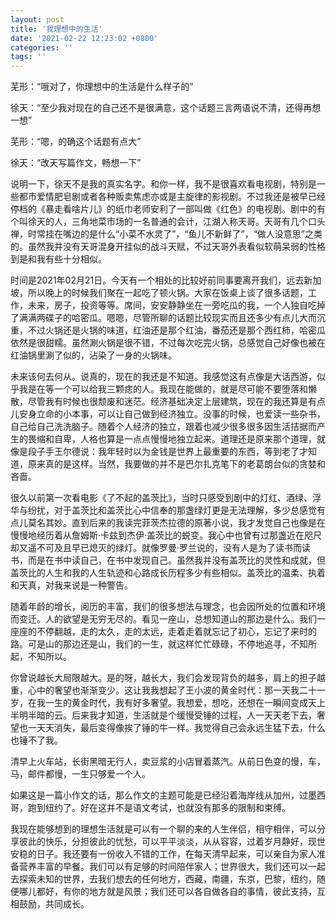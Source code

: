 ```yaml
---
layout: post
title: '我理想中的生活'
date: '2021-02-22 12:23:02 +0800'
categories: ''
tags: ''
---
```


芜形：“哦对了，你理想中的生活是什么样子的”

徐天：“至少我对现在的自己还不是很满意，这个话题三言两语说不清，还得再想一想”

芜形：“嗯，的确这个话题有点大”

徐天：“改天写篇作文，畅想一下”

说明一下，徐天不是我的真实名字。和你一样，我不是很喜欢看电视剧，特别是一些都市爱情肥皂剧或者各种贩卖焦虑亦或是主旋律的影视剧。不过我还是被早已经停档的《暴走看啥片儿》的纸巾老师安利了一部叫做《红色》的电视剧。剧中的有个叫徐天的人，三角地菜市场的一名普通的会计，江湖人称天哥。天哥有几个口头禅，时常挂在嘴边的是什么“小菜不水灵了”，“鱼儿不新鲜了”，“做人没意思”之类的。虽然我并没有天哥混身开挂似的战斗天赋，不过天哥外表看似软萌呆弱的性格到是和我有些十分相似。

时间是2021年02月21日。今天有一个相处的比较好前同事要离开我们，远去新加坡，所以晚上的时候我们聚在一起吃了顿火锅。大家在饭桌上谈了很多话题，工作，未来，房子，投资等等。席间，安安静静坐在一旁吃瓜的我，一个人独自吃掉了满满两碟子的哈密瓜。嗯嗯，尽管所聊的话题比较现实而且还多少有点儿大而沉重，不过火锅还是火锅的味道，红油还是那个红油，番茄还是那个西红柿，哈密瓜依然是很甜糯。虽然涮火锅是很不错，不过每次吃完火锅，总感觉自己好像也被在红油锅里涮了似的，沾染了一身的火锅味。

未来该何去何从。说真的，现在的我还是不知道。我感觉这有点像是大话西游，似乎我是在等一个可以给我三颗痣的人。我现在能做的，就是尽可能不要堕落和懒散，尽管我有时候也很颓废和迷茫。经济基础决定上层建筑，现在的我还算是有点儿安身立命的小本事，可以让自己做到经济独立。没事的时候，也爱读一些杂书，自己给自己洗洗脑子。随着个人经济的独立，跟着也减少很多很多因生活拮据而产生的畏缩和自卑，人格也算是一点点慢慢地独立起来。道理还是原来那个道理，就像是段子手王尔德说：我年轻时以为金钱是世界上最重要的东西，等到老了才知道，原来真的是这样。当然，我要做的并不是巴尔扎克笔下的老葛朗台似的贪婪和吝啬。

很久以前第一次看电影《了不起的盖茨比》，当时只感受到剧中的灯红、酒绿、浮华与纷扰，对于盖茨比和盖茨比心中信奉的那盏绿灯更是无法理解，多少总感觉有点儿莫名其妙。直到后来的我读完菲茨杰拉德的原著小说，我才发觉自己也像是在慢慢地经历着从詹姆斯·卡兹到杰伊·盖茨比的蜕变。我心中也曾有过那盏近在咫尺却又遥不可及且早已熄灭的绿灯。就像罗曼·罗兰说的，没有人是为了读书而读书，而是在书中读自己，在书中发现自己。虽然我并没有盖茨比的灵性和成就，但盖茨比的人生和我的人生轨迹和心路成长历程多少有些相似。盖茨比的温柔、执着和天真，对我来说是一种警告。

随着年龄的增长，阅历的丰富，我们的很多想法与理念，也会因所处的位置和环境而变迁。人的欲望是无穷无尽的。看见一座山，总想知道山的那边是什么。我们一座座的不停翻越，走的太久，走的太远，走着走着就忘记了初心，忘记了来时的路。可是山的那边还是山，我们的一生，就这样忙忙碌碌，不停地追寻，不知所起，不知所以。

你曾说越长大局限越大。是的呀，越长大，我们会发现背负的越多，肩上的担子越重，心中的奢望也渐渐变少。这让我我想起了王小波的黄金时代：那一天我二十一岁，在我一生的黄金时代，我有好多奢望。我想爱，想吃，还想在一瞬间变成天上半明半暗的云。后来我才知道，生活就是个缓慢受锤的过程，人一天天老下去，奢望也一天天消失，最后变得像挨了锤的牛一样。我觉得自己会永远生猛下去，什么也锤不了我。

清早上火车站，长街黑暗无行人，卖豆浆的小店冒着蒸汽。从前日色变的慢，车，马，邮件都慢，一生只够爱一个人。

如果这是一篇小作文的话，那么作文的主题可能是已经沿着海岸线从加州，过墨西哥，跑到纽约了。好在这并不是语文考试，也就没有那多的限制和束缚。

我现在能够想到的理想生活就是可以有一个聊的来的人生伴侣，相守相伴，可以分享彼此的快乐，分担彼此的忧愁，可以平平淡淡，从从容容，过着岁月静好，现世安稳的日子。我还要有一份收入不错的工作，在每天清早起来，可以亲自为家人准备营养丰富的早餐。我们可以有足够的时间陪伴家人；世界很大，我们还可以一起去探索未知的世界，去我们想去的任何地方，西藏，南疆，东京，巴黎，纽约，随便哪儿都好，有你的地方就是风景；我们还可以各自做各自的事情，彼此支持，互相鼓励，共同成长。

